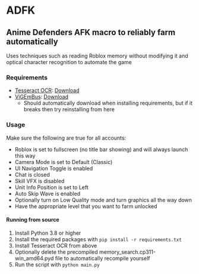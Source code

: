 # ADFK

## Anime Defenders AFK macro to reliably farm automatically

Uses techniques such as reading Roblox memory without modifying it and optical character recognition to automate the game

### Requirements
* [Tesseract OCR](https://github.com/tesseract-ocr/tesseract): [Download](https://github.com/UB-Mannheim/tesseract/releases/download/v5.4.0.20240606/tesseract-ocr-w64-setup-5.4.0.20240606.exe)
* [ViGEmBus](https://github.com/nefarius/ViGEmBus): [Download](https://github.com/nefarius/ViGEmBus/releases/download/v1.22.0/ViGEmBus_1.22.0_x64_x86_arm64.exe)
  * Should automatically download when installing requirements, but if it breaks then try reinstalling from here

### Usage
Make sure the following are true for all accounts:
* Roblox is set to fullscreen (no title bar showing) and will always launch this way
* Camera Mode is set to Default (Classic)
* UI Navigation Toggle is enabled
* Chat is closed
* Skill VFX is disabled
* Unit Info Position is set to Left
* Auto Skip Wave is enabled
* Optionally turn on Low Quality mode and turn graphics all the way down
* Have the appropriate level that you want to farm unlocked

#### Running from source
1. Install Python 3.8 or higher
2. Install the required packages with `pip install -r requirements.txt`
3. Install Tesseract OCR from above
4. Optionally delete the precompiled memory_search.cp311-win_amd64.pyd file to automatically recompile yourself
5. Run the script with `python main.py`